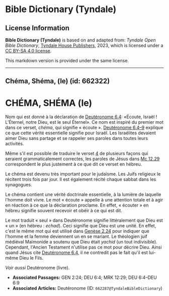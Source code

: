 # Bible Dictionary (Tyndale)

## License Information

**Bible Dictionary (Tyndale)** is based on and adapted from: _Tyndale Open Bible Dictionary_, [Tyndale House Publishers](https://tyndaleopenresources.com/), 2023, which is licensed under a [CC BY-SA 4.0 license](https://creativecommons.org/licenses/by-sa/4.0/legalcode.en).

This markdown version is provided under the same license.



--------------------------------

## Chéma, Shéma, (le) (id: 662322)

CHÉMA, SHÉMA (le)
=================

Nom qui est donné à la déclaration de [Deutéronome 6\.4](https://ref.ly/Deut6:4): «Écoute, Israël ! L’Éternel, notre Dieu, est le seul Éternel». Ce nom est inspiré du premier mot dans ce verset, *chéma*, qui signifie « écoute ». [Deutéronome 6\.4–9](https://ref.ly/Deut6:4-Deut6:9) explique ce que cette vérité essentielle signifie pour Israël. Les Israélites devaient aimer Dieu sans partage et se rappeler ses paroles dans toutes leurs activités. 

Même s'il est possible de traduire le verset [4](https://ref.ly/Deut6:4) de plusieurs façons qui seraient grammaticalement correctes, les paroles de Jésus dans [Mc 12\.29](https://ref.ly/Mark12:29) correspondent le plus justement à ce que dit ce verset en hébreu. 

Le chéma est devenu très important pour le judaïsme. Les Juifs religieux le récitent trois fois par jour. Il est également récité chaque sabbat dans les synagogues.

Le chéma contient une vérité doctrinale essentielle, à la lumière de laquelle l'homme doit vivre. Le mot « écoute » appelle à une attention totale et à agir en réaction à ce que la déclaration proclame. En effet, « écouter » en hébreu signifie souvent recevoir et obéir à ce qui est dit.

Le mot traduit « seul » dans Deutéronome signifie littéralement que Dieu est « un » (en hébreu : *echad*). Ceci signifie que Dieu est une unité. En effet, c'est le même mot qui est utilisé dans [Genèse 2\.24](https://ref.ly/Gen2:24) pour indiquer que l'homme et la femme deviennent un en se mariant. Le théologien juif médiéval Maïmonide a soutenu que Dieu était *yachid* (un tout indivisible). Cependant, l'Ancien Testament n'utilise pas ce mot pour décrire Dieu. Ainsi quand Jésus cite [Deutéronome 6\.4](https://ref.ly/Deut6:4), il ne contredit pas le fait qu'il est lui\-même Dieu le Fils.

*Voir aussi* Deutéronome (livre).

* **Associated Passages:** GEN 2:24; DEU 6:4; MRK 12:29; DEU 6:4–DEU 6:9
* **Associated Articles:** Deutéronome (ID: `662287@TyndaleBibleDictionary`)

